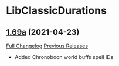 # LibClassicDurations

## [1.69a](https://github.com/rgd87/LibClassicDurations/tree/1.69a) (2021-04-23)
[Full Changelog](https://github.com/rgd87/LibClassicDurations/compare/1.69...1.69a) [Previous Releases](https://github.com/rgd87/LibClassicDurations/releases)

- Added Chronoboon world buffs spell IDs  
